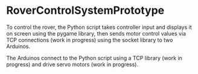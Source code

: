 # RoverControlSystemPrototype

To control the rover, the Python script takes controller input and displays it on screen using the pygame library, then sends motor control values via TCP connections (work in progress) using the socket library to two Arduinos.

The Arduinos connect to the Python script using a TCP library (work in progress) and drive servo motors (work in progress).
